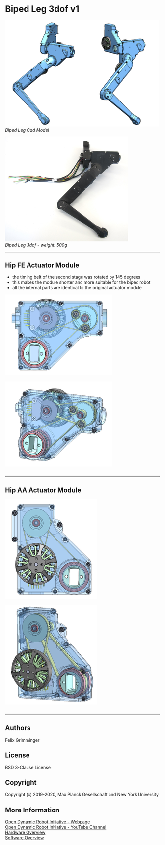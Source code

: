 # Biped Leg 3dof v1
<img src="images/biped_leg_cad_1.png" width="500"><br>*Biped Leg Cad Model*

<img src="images/biped_leg_1.jpg" width="400"><br>*Biped Leg 3dof - weight: 500g*

---
## Hip FE Actuator Module
* the timing belt of the second stage was rotated by 145 degrees
* this makes the module shorter and more suitable for the biped robot
* all the internal parts are identical to the original actuator module

<img src="images/biped_hip_fe_module_1.png" width="350"> <br> <br>
<img src="images/biped_hip_fe_module_2.png" width="350"> <br> <br>

---
## Hip AA Actuator Module
<img src="images/biped_hip_aa_module_1.png" width="300"> <br> <br>
<img src="images/biped_hip_aa_module_2.png" width="300"> <br> <br>

---
## Authors
Felix Grimminger

## License
BSD 3-Clause License

## Copyright
Copyright (c) 2019-2020, Max Planck Gesellschaft and New York University

## More Information
[Open Dynamic Robot Initiative - Webpage](https://open-dynamic-robot-initiative.github.io)  
[Open Dynamic Robot Initiative - YouTube Channel](https://www.youtube.com/channel/UCx32JW2oIrax47Gjq8zNI-w)   
[Hardware Overview](../../README.md)  
[Software Overview](https://github.com/open-dynamic-robot-initiative/open-dynamic-robot-initiative.github.io/wiki)
